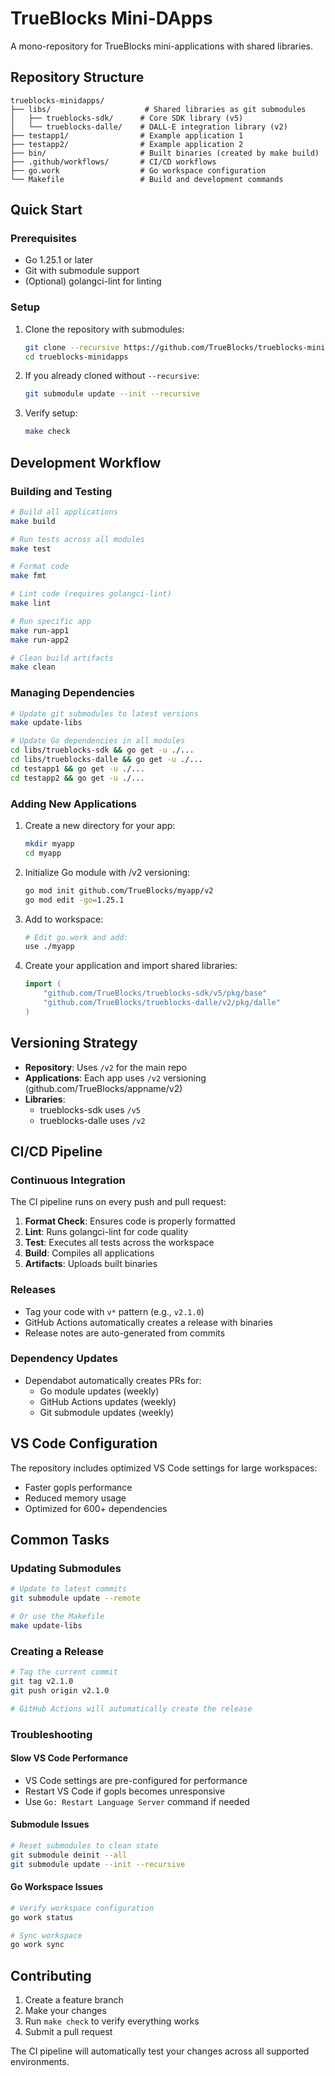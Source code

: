 # TrueBlocks Mini-DApps

A mono-repository for TrueBlocks mini-applications with shared libraries.

## Repository Structure

```text
trueblocks-minidapps/
├── libs/                     # Shared libraries as git submodules
│   ├── trueblocks-sdk/      # Core SDK library (v5)
│   └── trueblocks-dalle/    # DALL-E integration library (v2)
├── testapp1/                # Example application 1
├── testapp2/                # Example application 2
├── bin/                     # Built binaries (created by make build)
├── .github/workflows/       # CI/CD workflows
├── go.work                  # Go workspace configuration
└── Makefile                 # Build and development commands
```

## Quick Start

### Prerequisites

- Go 1.25.1 or later
- Git with submodule support
- (Optional) golangci-lint for linting

### Setup

1. Clone the repository with submodules:

   ```bash
   git clone --recursive https://github.com/TrueBlocks/trueblocks-minidapps.git
   cd trueblocks-minidapps
   ```

2. If you already cloned without `--recursive`:

   ```bash
   git submodule update --init --recursive
   ```

3. Verify setup:

   ```bash
   make check
   ```

## Development Workflow

### Building and Testing

```bash
# Build all applications
make build

# Run tests across all modules
make test

# Format code
make fmt

# Lint code (requires golangci-lint)
make lint

# Run specific app
make run-app1
make run-app2

# Clean build artifacts
make clean
```

### Managing Dependencies

```bash
# Update git submodules to latest versions
make update-libs

# Update Go dependencies in all modules
cd libs/trueblocks-sdk && go get -u ./...
cd libs/trueblocks-dalle && go get -u ./...
cd testapp1 && go get -u ./...
cd testapp2 && go get -u ./...
```

### Adding New Applications

1. Create a new directory for your app:

   ```bash
   mkdir myapp
   cd myapp
   ```

2. Initialize Go module with /v2 versioning:

   ```bash
   go mod init github.com/TrueBlocks/myapp/v2
   go mod edit -go=1.25.1
   ```

3. Add to workspace:

   ```bash
   # Edit go.work and add:
   use ./myapp
   ```

4. Create your application and import shared libraries:

   ```go
   import (
       "github.com/TrueBlocks/trueblocks-sdk/v5/pkg/base"
       "github.com/TrueBlocks/trueblocks-dalle/v2/pkg/dalle"
   )
   ```

## Versioning Strategy

- **Repository**: Uses `/v2` for the main repo
- **Applications**: Each app uses `/v2` versioning (github.com/TrueBlocks/appname/v2)
- **Libraries**:
  - trueblocks-sdk uses `/v5`
  - trueblocks-dalle uses `/v2`

## CI/CD Pipeline

### Continuous Integration

The CI pipeline runs on every push and pull request:

1. **Format Check**: Ensures code is properly formatted
2. **Lint**: Runs golangci-lint for code quality
3. **Test**: Executes all tests across the workspace
4. **Build**: Compiles all applications
5. **Artifacts**: Uploads built binaries

### Releases

- Tag your code with `v*` pattern (e.g., `v2.1.0`)
- GitHub Actions automatically creates a release with binaries
- Release notes are auto-generated from commits

### Dependency Updates

- Dependabot automatically creates PRs for:
  - Go module updates (weekly)
  - GitHub Actions updates (weekly)
  - Git submodule updates (weekly)

## VS Code Configuration

The repository includes optimized VS Code settings for large workspaces:

- Faster gopls performance
- Reduced memory usage
- Optimized for 600+ dependencies

## Common Tasks

### Updating Submodules

```bash
# Update to latest commits
git submodule update --remote

# Or use the Makefile
make update-libs
```

### Creating a Release

```bash
# Tag the current commit
git tag v2.1.0
git push origin v2.1.0

# GitHub Actions will automatically create the release
```

### Troubleshooting

#### Slow VS Code Performance

- VS Code settings are pre-configured for performance
- Restart VS Code if gopls becomes unresponsive
- Use `Go: Restart Language Server` command if needed

#### Submodule Issues

```bash
# Reset submodules to clean state
git submodule deinit --all
git submodule update --init --recursive
```

#### Go Workspace Issues

```bash
# Verify workspace configuration
go work status

# Sync workspace
go work sync
```

## Contributing

1. Create a feature branch
2. Make your changes
3. Run `make check` to verify everything works
4. Submit a pull request

The CI pipeline will automatically test your changes across all supported environments.
